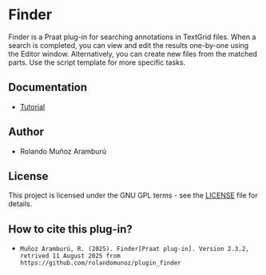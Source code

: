 # Finder

Finder is a Praat plug-in for searching annotations in TextGrid files. When a search is completed, you can view and edit the results one-by-one using the Editor window. Alternatively, you can create new files from the matched parts. Use the script template for more specific tasks.

## Documentation

- [Tutorial](https://plugin-finder.readthedocs.io/en/latest/)

## Author

- Rolando Muñoz Aramburú

## License

This project is licensed under the GNU GPL terms - see the [LICENSE](https://www.gnu.org/licenses/gpl-3.0.txt)
 file for details.

## How to cite this plug-in?

 - `Muñoz Aramburú, R. (2025). Finder[Praat plug-in]. Version 2.3.2, retrived 11 August 2025 from https://github.com/rolandomunoz/plugin_finder`
